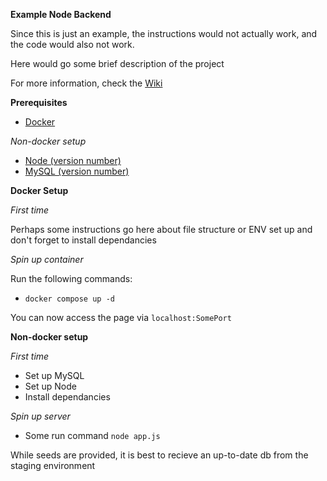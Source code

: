 **Example Node Backend**

Since this is just an example, the instructions would not actually work, and the code would also not work.

Here would go some brief description of the project

For more information, check the [Wiki](https://github.com/gmg-takehome/Example-BE/wiki)

**Prerequisites**

 - [Docker](https://www.docker.com/)

*Non-docker setup*
 
 - [Node (version number)](https://nodejs.org/en)
 - [MySQL (version number)](https://www.mysql.com/)

**Docker Setup**

*First time*

Perhaps some instructions go here about file structure or ENV set up and don't forget to install dependancies

*Spin up container*

Run the following commands:

 - `docker compose up -d`

You can now access the page via `localhost:SomePort`

**Non-docker setup**

*First time*

 - Set up MySQL
 - Set up Node
 - Install dependancies

*Spin up server*

 - Some run command `node app.js`

While seeds are provided, it is best to recieve an up-to-date db from the staging environment
